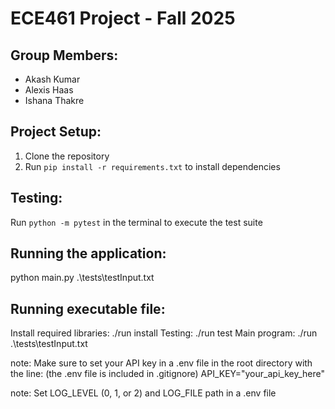 # ECE461 Project - Fall 2025

## Group Members:
- Akash Kumar
- Alexis Haas
- Ishana Thakre

## Project Setup:
1. Clone the repository
2. Run `pip install -r requirements.txt` to install dependencies

## Testing:
Run `python -m pytest` in the terminal to execute the test suite

## Running the application:
python main.py .\tests\testInput.txt

## Running executable file:
Install required libraries: ./run install
Testing: ./run test
Main program: ./run .\tests\testInput.txt

note: Make sure to set your API key in a .env file in the root directory with the line: (the .env file is included in .gitignore)
API_KEY="your_api_key_here"

note: Set LOG_LEVEL (0, 1, or 2) and LOG_FILE path in a .env file